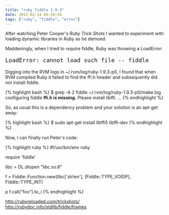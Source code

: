 ```yaml
---
title: "ruby fiddle 1.9.3"
date: 2012-02-14 05:10:59
tags: ["ruby", "fiddle", "error"]
---
```


<p>
After watching Peter Cooper's <i>Ruby Trick Shots</i> I wanted to experiment with loading dynamic libraries in Ruby as he demoed. 
</p>

<p>
Maddeningly, when I tried to require <span class="mono">fiddle</span>, Ruby was throwing a LoadError:

<pre style="font-size:18px;">
LoadError: cannot load such file -- fiddle
</pre>
</p>

<p>
Digging into the RVM logs in ~/.rvm/log/ruby-1.9.3-p0, I found that when RVM compiled Ruby it failed to find the <span class="mono">ffi.h</span> header and subsequently did not install fiddle.

{% highlight bash %}
$ grep -A 2 fiddle ~/.rvm/log/ruby-1.9.3-p0/make.log 
configuring fiddle
<b>ffi.h is missing.</b> Please install libffi.
...
{% endhighlight %}
</p>

<p>
So, as usual this is a dependency problem and your solution is an apt-get away:

{% highlight bash %}
$ sudo apt-get install libffi5 libffi-dev
{% endhighlight %}
</p>

<p>

Now, I can finally run Peter's code:

{% highlight ruby %}
#!/usr/bin/env ruby

require 'fiddle'

libc = DL.dlopen "libc.so.6"

f = Fiddle::Function.new(libc['strlen'],
                         [Fiddle::TYPE_VOIDP],
                         Fiddle::TYPE_INT)

p f.call("foo").to_i
{% endhighlight %}
</p>

<p>
<a href="http://rubyreloaded.com/trickshots/">http://rubyreloaded.com/trickshots/</a> <br />
<a href="http://rubydoc.info/stdlib/fiddle/frames">http://rubydoc.info/stdlib/fiddle/frames</a>
</p>
